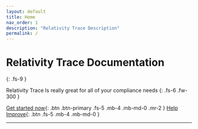 ```yaml
---
layout: default
title: Home
nav_order: 1
description: "Relativity Trace Description"
permalink: /
---
```


# Relativity Trace Documentation
{: .fs-9 }

Relativity Trace Is really great for all of your compliance needs
{: .fs-6 .fw-300 }

[Get started now](docs/user_documentation.md){: .btn .btn-primary .fs-5 .mb-4 .mb-md-0 .mr-2 } [Help Improve](#README.md){: .btn .fs-5 .mb-4 .mb-md-0 }

---
